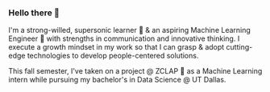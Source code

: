### Hello there 👋
I'm a strong-willed, supersonic learner 🔭 & an aspiring Machine Learning Engineer 🌱 with strengths in communication and innovative thinking. I execute a growth mindset in my work so that I can grasp & adopt cutting-edge technologies to develop people-centered solutions.

This fall semester, I've taken on a project @ ZCLAP 💬 as a Machine Learning intern while pursuing my bachelor's in Data Science @ UT Dallas. 
<!--
**yoshitanarang/yoshitanarang** is a ✨ _special_ ✨ repository because its `README.md` (this file) appears on your GitHub profile.

Here are some ideas to get you started:

- 🔭 I’m currently working on ...
- 🌱 I’m currently learning ...
- 👯 I’m looking to collaborate on ...
- 🤔 I’m looking for help with ...
- 💬 Ask me about ...
- 📫 How to reach me: ...
- 😄 Pronouns: ...
- ⚡ Fun fact: ...
-->

